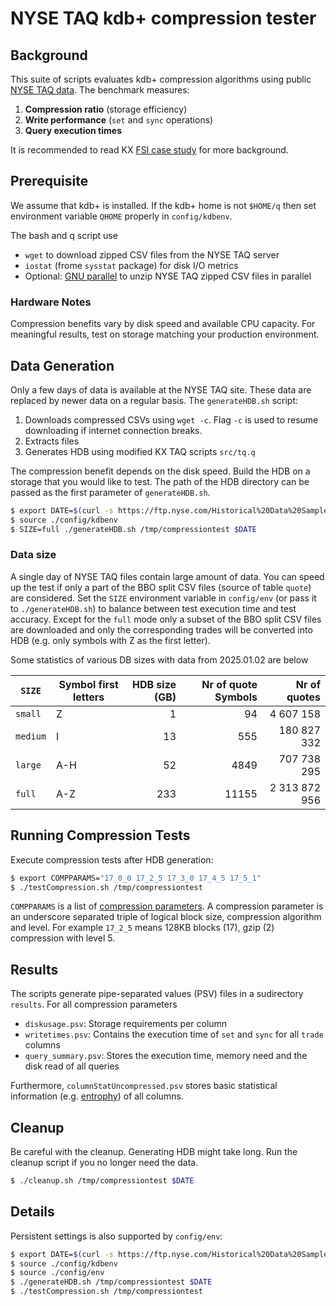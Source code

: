 # NYSE TAQ kdb+ compression tester

## Background

This suite of scripts evaluates kdb+ compression algorithms using public [NYSE TAQ data](https://ftp.nyse.com/Historical%20Data%20Samples/DAILY%20TAQ/). The benchmark measures:

   1. **Compression ratio** (storage efficiency)
   1. **Write performance** (`set` and `sync` operations)
   1. **Query execution times**


It is recommended to read KX [FSI case study](https://code.kx.com/q/kb/compression/fsicasestudy/) for more background.


## Prerequisite

We assume that kdb+ is installed. If the kdb+ home is not `$HOME/q` then set environment variable `QHOME` properly in `config/kdbenv`.

The bash and q script use
   * `wget` to download zipped CSV files from the NYSE TAQ server
   * `iostat` (frome `sysstat` package) for disk I/O metrics
   * Optional: [GNU parallel](https://www.gnu.org/software/parallel/) to unzip NYSE TAQ zipped CSV files in parallel

### Hardware Notes

Compression benefits vary by disk speed and available CPU capacity. For meaningful results, test on storage matching your production environment.

## Data Generation

Only a few days of data is available at the NYSE TAQ site. These data are replaced by newer data on a regular basis. The `generateHDB.sh` script:

   1. Downloads compressed CSVs using `wget -c`. Flag `-c` is used to resume downloading if internet connection breaks.
   1. Extracts files
   1. Generates HDB using modified KX TAQ scripts `src/tq.q`

The compression benefit depends on the disk speed. Build the HDB on a storage that you would like to test. The path of the HDB directory can be passed as the first parameter of `generateHDB.sh`.

```bash
$ export DATE=$(curl -s https://ftp.nyse.com/Historical%20Data%20Samples/DAILY%20TAQ/| grep -oE 'EQY_US_ALL_TRADE_2[0-9]{7}' | grep -oE '2[0-9]{7}'|head -1)
$ source ./config/kdbenv
$ SIZE=full ./generateHDB.sh /tmp/compressiontest $DATE
```

### Data size

A single day of NYSE TAQ files contain large amount of data. You can speed up the test if only a part of the BBO split CSV files (source of table `quote`) are considered. Set the `SIZE` environment variable in `config/env` (or pass it to `./generateHDB.sh`) to balance between test execution time and test accuracy. Except for the `full` mode only a subset of the BBO split CSV files are downloaded and only the corresponding trades will be converted into HDB (e.g. only symbols with Z as the first letter).

Some statistics of various DB sizes with data from 2025.01.02 are below

| `SIZE` | Symbol first letters | HDB size (GB) | Nr of quote Symbols | Nr of quotes | 
| --- | --- | ---: | ---: | ---: |
| `small` | Z | 1 | 94 | 4 607 158 |
| `medium` | I | 13 | 555 | 180 827 332 |
| `large` | A-H| 52 | 4849 | 707 738 295 |
| `full` | A-Z | 233 | 11155 | 2 313 872 956 |

## Running Compression Tests

Execute compression tests after HDB generation:

```bash
$ export COMPPARAMS="17_0_0 17_2_5 17_3_0 17_4_5 17_5_1"
$ ./testCompression.sh /tmp/compressiontest
```

`COMPPARAMS` is a list of [compression parameters](https://code.kx.com/q/kb/file-compression/#compression-parameters). A compression parameter is an underscore separated triple of logical block size, compression algorithm and level. For example `17_2_5` means 128KB blocks (17), gzip (2) compression with level 5.

## Results

The scripts generate pipe-separated values (PSV) files in a sudirectory `results`. For all compression parameters

   * `diskusage.psv`: Storage requirements per column
   * `writetimes.psv`: Contains the execution time of `set` and `sync` for all `trade` columns
   * `query_summary.psv`: Stores the execution time, memory need and the disk read of all queries

Furthermore, `columnStatUncompressed.psv` stores basic statistical information (e.g. [entrophy](https://en.wikipedia.org/wiki/Entropy_(information_theory))) of all columns.

## Cleanup

Be careful with the cleanup. Generating HDB might take long. Run the cleanup script if you no longer need the data.

```bash
$ ./cleanup.sh /tmp/compressiontest $DATE
```

## Details

Persistent settings is also supported by `config/env`:

```bash
$ export DATE=$(curl -s https://ftp.nyse.com/Historical%20Data%20Samples/DAILY%20TAQ/| grep -oE 'EQY_US_ALL_TRADE_2[0-9]{7}' | grep -oE '2[0-9]{7}'|head -1)
$ source ./config/kdbenv
$ source ./config/env
$ ./generateHDB.sh /tmp/compressiontest $DATE
$ ./testCompression.sh /tmp/compressiontest
```


